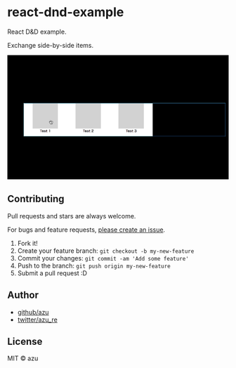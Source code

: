 # react-dnd-example

React D&amp;D example.

Exchange side-by-side items.

![screen shot](ss.gif)

## Contributing

Pull requests and stars are always welcome.

For bugs and feature requests, [please create an issue](https://github.com/azu/react-dnd-example/issues).

1. Fork it!
2. Create your feature branch: `git checkout -b my-new-feature`
3. Commit your changes: `git commit -am 'Add some feature'`
4. Push to the branch: `git push origin my-new-feature`
5. Submit a pull request :D

## Author

- [github/azu](https://github.com/azu)
- [twitter/azu_re](https://twitter.com/azu_re)

## License

MIT © azu
